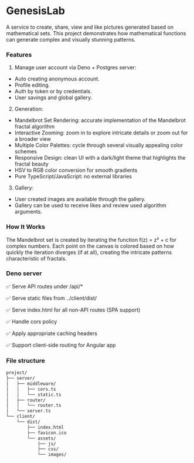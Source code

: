 # GenesisLab

A service to create, share, view and like pictures generated based on mathematical sets. This project demonstrates how mathematical functions can generate complex and visually stunning patterns.

### Features

1. Manage user account via Deno + Postgres server:
  - Auto creating anonymous account.
  - Profile editing.
  - Auth by token or by credentials.
  - User savings and global gallery.
2. Generation:
  - Mandelbrot Set Rendering: accurate implementation of the Mandelbrot fractal algorithm
  - Interactive Zooming: zoom in to explore intricate details or zoom out for a broader view
  - Multiple Color Palettes: cycle through several visually appealing color schemes
  - Responsive Design: clean UI with a dark/light theme that highlights the fractal beauty
  - HSV to RGB color conversion for smooth gradients
  - Pure TypeScript/JavaScript: no external libraries
3. Gallery:
  - User created images are available through the gallery.
  - Gallery can be used to receive likes and review used algorithm arguments.

### How It Works
The Mandelbrot set is created by iterating the function f(z) = z² + c for complex numbers. Each point on the canvas is colored based on how quickly the iteration diverges (if at all), creating the intricate patterns characteristic of fractals.

### Deno server
✅ Serve API routes under /api/*

✅ Serve static files from ../client/dist/

✅ Serve index.html for all non-API routes (SPA support)

✅ Handle cors policy

✅ Apply appropriate caching headers

✅ Support client-side routing for Angular app

### File structure
```markdown
project/
├── server/
│   ├── middleware/
│   │   ├── cors.ts
│   │   └── static.ts
│   ├── router/
│   │   └── router.ts
│   └── server.ts
└── client/
    └── dist/
        ├── index.html
        ├── favicon.ico
        └── assets/
            ├── js/
            ├── css/
            └── images/
```
